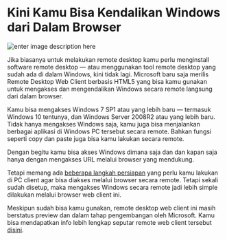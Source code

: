 # Kini Kamu Bisa Kendalikan Windows dari Dalam Browser

![enter image description here](https://winpoin.com/wp-content/uploads/2018/04/webclient.jpg)


Jika biasanya untuk melakukan remote desktop kamu perlu menginstall software remote desktop — atau menggunakan tool remote desktop yang sudah ada di dalam Windows, kini tidak lagi. Microsoft baru saja merilis Remote Desktop Web Client berbasis HTML5 yang bisa kamu gunakan untuk mengakses dan mengendalikan Windows secara remote langsung dari dalam browser.

Kamu bisa mengakses Windows 7 SP1 atau yang lebih baru — termasuk Windows 10 tentunya, dan Windows Server 2008R2 atau yang lebih baru. Tidak hanya mengakses Windows saja, kamu juga bisa menjalankan berbagai aplikasi di Windows PC tersebut secara remote. Bahkan fungsi seperti copy dan paste juga bisa kamu lakukan secara remote.

Dengan begitu kamu bisa akses Windows dimana saja dan dan kapan saja hanya dengan mengakses URL melalui browser yang mendukung.

Tetapi memang ada  [beberapa langkah persiapan](https://docs.microsoft.com/en-us/windows-server/remote/remote-desktop-services/clients/remote-desktop-web-client-admin)  yang perlu kamu lakukan di PC client agar bisa diakses melalui browser secara remote. Tetapi sekali sudah disetup, maka mengakses Windows secara remote jadi lebih simple dilakukan melalui browser web client ini.

Meskipun sudah bisa kamu gunakan, remote desktop web client ini masih berstatus preview dan dalam tahap pengembangan oleh Microsoft. Kamu bisa mendapatkan info lebih lengkap seputar remote web client tersebut  [disini](https://cloudblogs.microsoft.com/enterprisemobility/2018/03/28/remote-desktop-web-client-public-preview/).